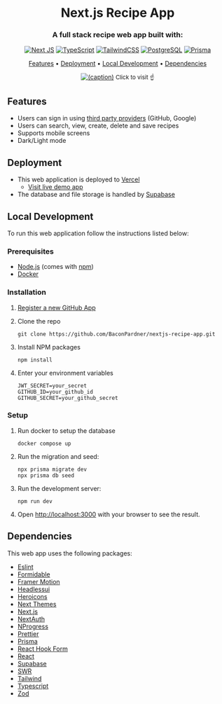 <h1 align="center">Next.js Recipe App</h1>
<h3 align="center">A full stack recipe web app built with: </h3>
<div align="center">

[![Next JS](https://img.shields.io/badge/next-black?style=for-the-badge&logo=next.js&logoColor=white)](https://nextjs.org)
[![TypeScript](https://img.shields.io/badge/typescript-%23007ACC.svg?style=for-the-badge&logo=typescript&logoColor=white)](https://www.typescriptlang.org)
[![TailwindCSS](https://img.shields.io/badge/tailwindcss-%2338BDF8.svg?style=for-the-badge&logo=tailwind-css&logoColor=white)](https://tailwindcss.com)
[![PostgreSQL](https://img.shields.io/badge/postgresql-%23316192.svg?style=for-the-badge&logo=postgresql&logoColor=white)](https://www.postgresql.org)
[![Prisma](https://img.shields.io/badge/prisma-3982CE?style=for-the-badge&logo=Prisma&logoColor=white)](https://www.prisma.io)

</div>

<p align="center">
  <a href="#features">Features</a> •
  <a href="#deployment">Deployment</a> •
  <a href="#local-development">Local Development</a> •
  <a href="#dependencies">Dependencies</a>
</p>

<div align="center">

[![(caption)](resource/showcase.gif)](https://nextjs-recipe-app-omega.vercel.app/)
<font size="2">Click to visit :point_up:</font>

</div>

## Features

- Users can sign in using [third party providers](https://next-auth.js.org/v3/configuration/providers) (GitHub, Google)
- Users can search, view, create, delete and save recipes
- Supports mobile screens
- Dark/Light mode

## Deployment

- This web application is deployed to [Vercel](https://vercel.com)
  - [Visit live demo app](https://nextjs-recipe-app-omega.vercel.app/)
- The database and file storage is handled by [Supabase](https://supabase.com)

## Local Development

To run this web application follow the instructions listed below:

### Prerequisites

- [Node.js](https://nodejs.org/en/) (comes with [npm](http://npmjs.com))
- [Docker](https://www.docker.com/)

### Installation

1. [Register a new GitHub App](https://github.com/settings/apps)

2. Clone the repo
   ```
   git clone https://github.com/BaconPardner/nextjs-recipe-app.git
   ```
3. Install NPM packages
   ```
   npm install
   ```
4. Enter your environment variables

   ```
   JWT_SECRET=your_secret
   GITHUB_ID=your_github_id
   GITHUB_SECRET=your_github_secret
   ```

### Setup

1. Run docker to setup the database

   ```
   docker compose up
   ```

2. Run the migration and seed:

   ```
   npx prisma migrate dev
   npx prisma db seed
   ```

3. Run the development server:

   ```
   npm run dev
   ```

4. Open [http://localhost:3000](http://localhost:3000) with your browser to see the result.

## Dependencies

This web app uses the following packages:

- [Eslint](https://eslint.org)
- [Formidable](https://github.com/node-formidable/formidable)
- [Framer Motion](https://www.framer.com/motion)
- [Headlessui](https://headlessui.com)
- [Heroicons](https://heroicons.com)
- [Next Themes](https://github.com/pacocoursey/next-themes)
- [Next.js](https://nextjs.org)
- [NextAuth](https://next-auth.js.org)
- [NProgress](https://github.com/rstacruz/nprogress)
- [Prettier](https://prettier.io)
- [Prisma](https://www.prisma.io)
- [React Hook Form](https://react-hook-form.com)
- [React](https://github.com/facebook/react)
- [Supabase](https://github.com/supabase/supabase-js)
- [SWR](https://swr.vercel.app)
- [Tailwind](https://tailwindcss.com)
- [Typescript](https://www.typescriptlang.org)
- [Zod](https://zod.dev)
